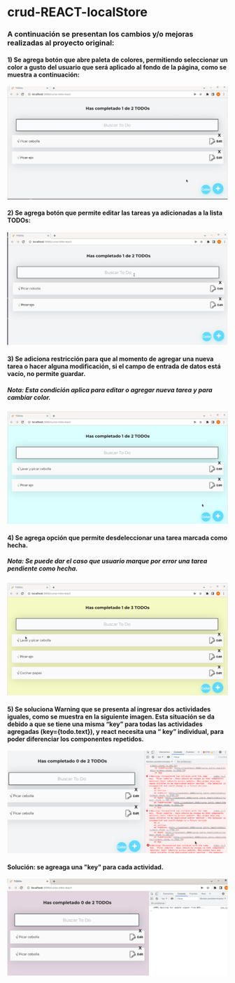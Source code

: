 # crud-REACT-localStore

### A continuación se presentan los cambios y/o mejoras realizadas al proyecto original:

#### 1) Se agrega botón que abre paleta de colores, permitiendo seleccionar un color a gusto del usuario que será aplicado al fondo de la página, como se muestra a continuación:


![](cambiarColor.gif)



#### 2) Se agrega botón que permite editar las tareas ya adicionadas a la lista TODOs:

![](editar.gif)



#### 3) Se adiciona restricción para que al momento de agregar una nueva tarea o hacer alguna modificación, si el campo de entrada de datos está vacío, no permite guardar.
##### Nota: Esta condición aplica para editar o agregar nueva tarea y para cambiar color.

![](restriccion.gif)



#### 4) Se agrega opción que  permite desdeleccionar una tarea marcada como hecha.
##### Nota: Se puede dar el caso que usuario marque por error una tarea pendiente como hecha.

![](check.gif)


#### 5) Se soluciona Warning que se presenta al ingresar dos actividades iguales, como se muestra en la siguiente imagen. Esta situación se da debido a que se tiene una misma “key” para todas las actividades agregadas (key={todo.text}), y react necesita una “ key” individual, para poder diferenciar los componentes repetidos.



![img.png](img.png)


#### Solución: se agreaga una "key" para cada actividad.

![img_1.png](img_1.png)





